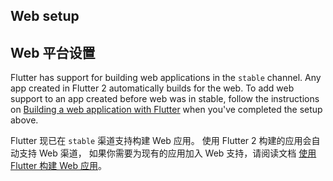 ## Web setup

## Web 平台设置

Flutter has support for building web applications in the
`stable` channel. Any app created in Flutter 2 automatically
builds for the web. To add web support to an app created
before web was in stable, follow the instructions on
[Building a web application with Flutter][] 
when you've completed the setup above.

Flutter 现已在 `stable` 渠道支持构建 Web 应用。
使用 Flutter 2 构建的应用会自动支持 Web 渠道，
如果你需要为现有的应用加入 Web 支持，请阅读文档
[使用 Flutter 构建 Web 应用][Building a web application with Flutter]。

[Building a web application with Flutter]: {{site.url}}/get-started/web
